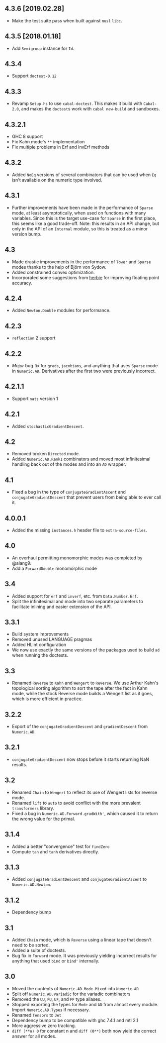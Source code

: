 4.3.6 [2019.02.28]
------------------
* Make the test suite pass when built against `musl` `libc`.

4.3.5 [2018.01.18]
------------------
* Add `Semigroup` instance for `Id`.

4.3.4
-----
* Support `doctest-0.12`

4.3.3
-----
* Revamp `Setup.hs` to use `cabal-doctest`. This makes it build
  with `Cabal-2.0`, and makes the `doctest`s work with `cabal new-build` and
  sandboxes.

4.3.2.1
-----
* GHC 8 support
* Fix Kahn mode's `**` implementation
* Fix multiple problems in Erf and InvErf methods

4.3.2
-----
* Added `NoEq` versions of several combinators that can be used when `Eq` isn't available on the numeric type involved.

4.3.1
-----
* Further improvements have been made in the performance of `Sparse` mode, at least asymptotically, when used on functions with many variables.
  Since this is the target use-case for `Sparse` in the first place, this seems like a good trade-off. Note: this results in an API change, but
  only in the API of an `Internal` module, so this is treated as a minor version bump.

4.3
---
* Made drastic improvements in the performance of `Tower` and `Sparse` modes thanks to the help of Björn von Sydow.
* Added constrained convex optimization.
* Incorporated some suggestions from [herbie](http://herbie.uwplse.org/z) for improving floating point accuracy.

4.2.4
-----
* Added `Newton.Double` modules for performance.

4.2.3
-----
* `reflection` 2 support

4.2.2
-----
* *Major* bug fix for `grads`, `jacobians`, and anything that uses `Sparse` mode in `Numeric.AD`. Derivatives after the first two
  were previously incorrect.

4.2.1.1
-------
* Support `nats` version 1

4.2.1
-----
* Added `stochasticGradientDescent`.

4.2
---
* Removed broken `Directed` mode.
* Added `Numeric.AD.Rank1` combinators and moved most infinitesimal handling back out of the modes and into an `AD` wrapper.

4.1
---
* Fixed a bug in the type of `conjugateGradientAscent` and `conjugateGradientDescent` that prevent users from being able to ever call it.

4.0.0.1
-------
* Added the missing `instances.h` header file to `extra-source-files`.

4.0
---
* An overhaul permitting monomorphic modes was completed by @alang9.
* Add a `ForwardDouble` monomorphic mode

3.4
---
* Added support for `erf` and `inverf`, etc. from `Data.Number.Erf`.
* Split the infinitesimal and mode into two separate parameters to facilitate inlining and easier extension of the API.

3.3.1
-----
* Build system improvements
* Removed unused LANGUAGE pragmas
* Added HLint configuration
* We now use exactly the same versions of the packages used to build `ad` when running the doctests.

3.3
---
* Renamed `Reverse` to `Kahn` and `Wengert` to `Reverse`. We use Arthur Kahn's topological sorting algorithm to
  sort the tape after the fact in Kahn mode, while the stock Reverse mode builds a Wengert list as it goes, which
  is more efficient in practice.

3.2.2
-----
* Export of the `conjugateGradientDescent` and `gradientDescent` from `Numeric.AD`

3.2.1
---
* `conjugateGradientDescent` now stops before it starts returning NaN results.

3.2
---
* Renamed `Chain` to `Wengert` to reflect its use of Wengert lists for reverse mode.
* Renamed `lift` to `auto` to avoid conflict with the more prevalent `transformers` library.
* Fixed a bug in `Numeric.AD.Forward.gradWith'`, which caused it to return the wrong value for the primal.

3.1.4
-----
* Added a better "convergence" test for `findZero`
* Compute `tan` and `tanh` derivatives directly.

3.1.3
-----
* Added `conjugateGradientDescent` and `conjugateGradientAscent` to `Numeric.AD.Newton`.

3.1.2
-----
* Dependency bump

3.1
---
* Added `Chain` mode, which is `Reverse` using a linear tape that doesn't need to be sorted.
* Added a suite of doctests.
* Bug fix in `Forward` mode. It was previously yielding incorrect results for anything that used `bind` or `bind'` internally.

3.0
---
* Moved the contents of `Numeric.AD.Mode.Mixed` into `Numeric.AD`
* Split off `Numeric.AD.Variadic` for the variadic combinators
* Removed the `UU`, `FU`, `UF`, and `FF` type aliases.
* Stopped exporting the types for `Mode` and `AD` from almost every module. Import `Numeric.AD.Types` if necessary.
* Renamed `Tensors` to `Jet`
* Dependency bump to be compatible with ghc 7.4.1 and mtl 2.1
* More aggressive zero tracking.
* `diff (**n) 0` for constant n and `diff (0**)` both now yield the correct answer for all modes.
